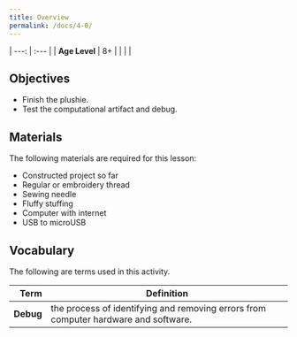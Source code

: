 ```yaml
---
title: Overview
permalink: /docs/4-0/
---
```


| ---: | :--- |
| **Age Level** | 8+ |
|   |   |

## Objectives
- Finish the plushie.
- Test the computational artifact and debug.

## Materials
The following materials are required for this lesson:
- Constructed project so far
- Regular or embroidery thread
- Sewing needle
- Fluffy stuffing
- Computer with internet
- USB to microUSB

## Vocabulary
The following are terms used in this activity.

 Term | Definition
 ---: | --
**Debug**  | the process of identifying and removing errors from computer hardware and software.
